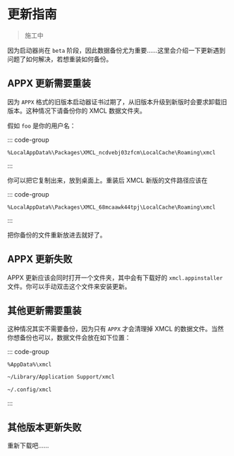 # 更新指南

> 施工中

因为启动器尚在 `beta` 阶段，因此数据备份尤为重要……这里会介绍一下更新遇到问题了如何解决，若想重装如何备份。

## APPX 更新需要重装

因为 `APPX` 格式的旧版本启动器证书过期了，从旧版本升级到新版时会要求卸载旧版本。这种情况下请备份你的 XMCL 数据文件夹。

假如 `foo` 是你的用户名：

::: code-group
```[Windows (APPX)]
%LocalAppData%\Packages\XMCL_ncdvebj03zfcm\LocalCache\Roaming\xmcl
```
:::

你可以把它复制出来，放到桌面上。重装后 XMCL 新版的文件路径应该在

::: code-group
```[Windows (APPX)]
%LocalAppData%\Packages\XMCL_68mcaawk44tpj\LocalCache\Roaming\xmcl
```
:::

把你备份的文件重新放进去就好了。

## APPX 更新失败

APPX 更新应该会同时打开一个文件夹，其中会有下载好的 `xmcl.appinstaller` 文件。你可以手动双击这个文件来安装更新。

## 其他更新需要重装

这种情况其实不需要备份，因为只有 `APPX` 才会清理掉 XMCL 的数据文件。当然你想备份也可以，数据文件会放在如下位置：

::: code-group
```[Windows]
%AppData%\xmcl
```
```sh [macOS]
~/Library/Application Support/xmcl
```
```sh [Linux]
~/.config/xmcl
```
:::

## 其他版本更新失败

重新下载吧……

